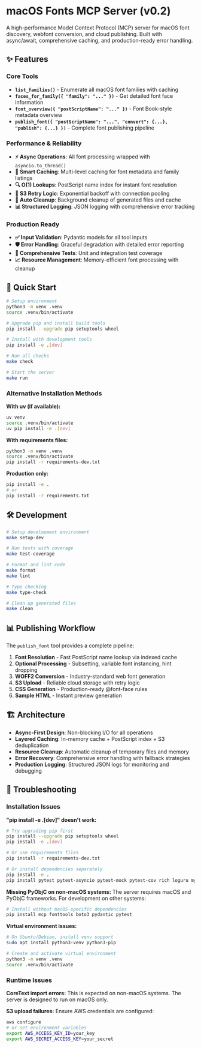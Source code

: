 # macOS Fonts MCP Server (v0.2)

A high-performance Model Context Protocol (MCP) server for macOS font discovery, webfont conversion, and cloud publishing. Built with async/await, comprehensive caching, and production-ready error handling.

## ✨ Features

### Core Tools
- **`list_families()`** - Enumerate all macOS font families with caching
- **`faces_for_family({ "family": "..." })`** - Get detailed font face information
- **`font_overview({ "postScriptName": "..." })`** - Font Book-style metadata overview
- **`publish_font({ "postScriptName": "...", "convert": {...}, "publish": {...} })`** - Complete font publishing pipeline

### Performance & Reliability
- **⚡ Async Operations**: All font processing wrapped with `asyncio.to_thread()`
- **🚀 Smart Caching**: Multi-level caching for font metadata and family listings
- **🔍 O(1) Lookups**: PostScript name index for instant font resolution  
- **🔄 S3 Retry Logic**: Exponential backoff with connection pooling
- **🧹 Auto Cleanup**: Background cleanup of generated files and cache
- **📊 Structured Logging**: JSON logging with comprehensive error tracking

### Production Ready
- **✅ Input Validation**: Pydantic models for all tool inputs
- **🛡️ Error Handling**: Graceful degradation with detailed error reporting
- **🧪 Comprehensive Tests**: Unit and integration test coverage
- **📈 Resource Management**: Memory-efficient font processing with cleanup

## 🚀 Quick Start

```bash
# Setup environment
python3 -m venv .venv
source .venv/bin/activate

# Upgrade pip and install build tools
pip install --upgrade pip setuptools wheel

# Install with development tools
pip install -e .[dev]

# Run all checks
make check

# Start the server
make run
```

### Alternative Installation Methods

**With uv (if available):**
```bash
uv venv
source .venv/bin/activate
uv pip install -e .[dev]
```

**With requirements files:**
```bash
python3 -m venv .venv
source .venv/bin/activate
pip install -r requirements-dev.txt
```

**Production only:**
```bash
pip install -e .
# or
pip install -r requirements.txt
```

## 🛠️ Development

```bash
# Setup development environment
make setup-dev

# Run tests with coverage
make test-coverage

# Format and lint code
make format
make lint

# Type checking
make type-check

# Clean up generated files
make clean
```

## 📊 Publishing Workflow

The `publish_font` tool provides a complete pipeline:

1. **Font Resolution** - Fast PostScript name lookup via indexed cache
2. **Optional Processing** - Subsetting, variable font instancing, hint dropping
3. **WOFF2 Conversion** - Industry-standard web font generation
4. **S3 Upload** - Reliable cloud storage with retry logic
5. **CSS Generation** - Production-ready @font-face rules
6. **Sample HTML** - Instant preview generation

## 🏗️ Architecture

- **Async-First Design**: Non-blocking I/O for all operations
- **Layered Caching**: In-memory cache + PostScript index + S3 deduplication
- **Resource Cleanup**: Automatic cleanup of temporary files and memory
- **Error Recovery**: Comprehensive error handling with fallback strategies
- **Production Logging**: Structured JSON logs for monitoring and debugging

## 🔧 Troubleshooting

### Installation Issues

**"pip install -e .[dev]" doesn't work:**
```bash
# Try upgrading pip first
pip install --upgrade pip setuptools wheel
pip install -e .[dev]

# Or use requirements files
pip install -r requirements-dev.txt

# Or install dependencies separately
pip install -e .
pip install pytest pytest-asyncio pytest-mock pytest-cov rich loguru mypy black isort flake8
```

**Missing PyObjC on non-macOS systems:**
The server requires macOS and PyObjC frameworks. For development on other systems:
```bash
# Install without macOS-specific dependencies
pip install mcp fonttools boto3 pydantic pytest
```

**Virtual environment issues:**
```bash
# On Ubuntu/Debian, install venv support
sudo apt install python3-venv python3-pip

# Create and activate virtual environment
python3 -m venv .venv
source .venv/bin/activate
```

### Runtime Issues

**CoreText import errors:**
This is expected on non-macOS systems. The server is designed to run on macOS only.

**S3 upload failures:**
Ensure AWS credentials are configured:
```bash
aws configure
# or set environment variables
export AWS_ACCESS_KEY_ID=your_key
export AWS_SECRET_ACCESS_KEY=your_secret
```
